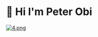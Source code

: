 # 👋 Hi I'm **Peter Obi**

[![4.png](https://i.postimg.cc/MG9bDYqq/4.png)](https://postimg.cc/1gNqRw8j)

<!--
**Dilichukwuchukwu/Dilichukwuchukwu** is a ✨ _special_ ✨ repository because its `README.md` (this file) appears on your GitHub profile.

Here are some ideas to get you started:

- 🔭 I’m currently working on ...
- 🌱 I’m currently learning ...
- 👯 I’m looking to collaborate on ...
- 🤔 I’m looking for help with ...
- 💬 Ask me about ...
- 📫 How to reach me: ...
- 😄 Pronouns: ...
- ⚡ Fun fact: ...
-->
